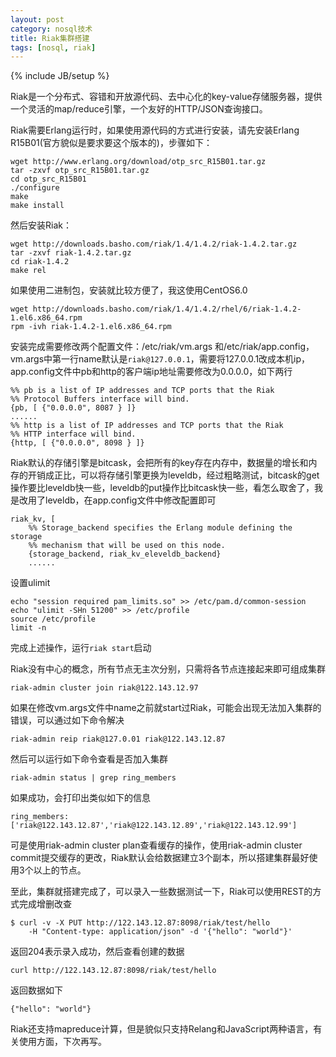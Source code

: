 ```yaml
---
layout: post
category: nosql技术
title: Riak集群搭建
tags: [nosql, riak]
---
```

{% include JB/setup %}


Riak是一个分布式、容错和开放源代码、去中心化的key-value存储服务器，提供一个灵活的map/reduce引擎，一个友好的HTTP/JSON查询接口。

Riak需要Erlang运行时，如果使用源代码的方式进行安装，请先安装Erlang R15B01(官方貌似是要求要这个版本的)，步骤如下：

	wget http://www.erlang.org/download/otp_src_R15B01.tar.gz
	tar -zxvf otp_src_R15B01.tar.gz
	cd otp_src_R15B01
	./configure
	make
	make install

然后安装Riak：
	
	wget http://downloads.basho.com/riak/1.4/1.4.2/riak-1.4.2.tar.gz
	tar -zxvf riak-1.4.2.tar.gz
	cd riak-1.4.2
	make rel

如果使用二进制包，安装就比较方便了，我这使用CentOS6.0

	wget http://downloads.basho.com/riak/1.4/1.4.2/rhel/6/riak-1.4.2-1.el6.x86_64.rpm
	rpm -ivh riak-1.4.2-1.el6.x86_64.rpm

安装完成需要修改两个配置文件：/etc/riak/vm.args 和/etc/riak/app.config，vm.args中第一行name默认是`riak@127.0.0.1`，需要将127.0.0.1改成本机ip，app.config文件中pb和http的客户端ip地址需要修改为0.0.0.0，如下两行

	%% pb is a list of IP addresses and TCP ports that the Riak
	%% Protocol Buffers interface will bind.
	{pb, [ {"0.0.0.0", 8087 } ]}
	......
	%% http is a list of IP addresses and TCP ports that the Riak
	%% HTTP interface will bind.
	{http, [ {"0.0.0.0", 8098 } ]}

Riak默认的存储引擎是bitcask，会把所有的key存在内存中，数据量的增长和内存的开销成正比，可以将存储引擎更换为leveldb，经过粗略测试，bitcask的get操作要比leveldb快一些，leveldb的put操作比bitcask快一些，看怎么取舍了，我是改用了leveldb，在app.config文件中修改配置即可
	
	riak_kv, [
    	%% Storage_backend specifies the Erlang module defining the storage
    	%% mechanism that will be used on this node.
    	{storage_backend, riak_kv_eleveldb_backend}
    	......

设置ulimit
	
	echo "session required pam_limits.so" >> /etc/pam.d/common-session
	echo "ulimit -SHn 51200" >> /etc/profile
	source /etc/profile
	limit -n

完成上述操作，运行`riak start`启动

Riak没有中心的概念，所有节点无主次分别，只需将各节点连接起来即可组成集群

	riak-admin cluster join riak@122.143.12.97

如果在修改vm.args文件中name之前就start过Riak，可能会出现无法加入集群的错误，可以通过如下命令解决

	riak-admin reip riak@127.0.01 riak@122.143.12.87

然后可以运行如下命令查看是否加入集群

	riak-admin status | grep ring_members

如果成功，会打印出类似如下的信息

	ring_members:['riak@122.143.12.87','riak@122.143.12.89','riak@122.143.12.99']

可是使用riak-admin cluster plan查看缓存的操作，使用riak-admin cluster commit提交缓存的更改，Riak默认会给数据建立3个副本，所以搭建集群最好使用3个以上的节点。

至此，集群就搭建完成了，可以录入一些数据测试一下，Riak可以使用REST的方式完成增删改查

	$ curl -v -X PUT http://122.143.12.87:8098/riak/test/hello
        -H "Content-type: application/json" -d '{"hello": "world"}'

返回204表示录入成功，然后查看创建的数据

	curl http://122.143.12.87:8098/riak/test/hello

返回数据如下

	{"hello": "world"}

Riak还支持mapreduce计算，但是貌似只支持Relang和JavaScript两种语言，有关使用方面，下次再写。 